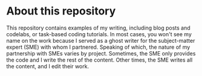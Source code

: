 # About this repository

This repository contains examples of my writing, including blog posts and codelabs, or task-based coding tutorials. In most cases, you won't see my name on the work because I served as a ghost writer for the subject-matter expert (SME) with whom I partnered. Speaking of which, the nature of my partnership with SMEs varies by project. Sometimes, the SME only provides the code and I write the rest of the content. Other times, the SME writes all the content, and I edit their work.
